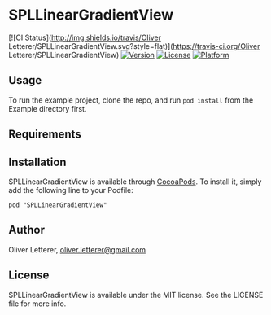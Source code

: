 # SPLLinearGradientView

[![CI Status](http://img.shields.io/travis/Oliver Letterer/SPLLinearGradientView.svg?style=flat)](https://travis-ci.org/Oliver Letterer/SPLLinearGradientView)
[![Version](https://img.shields.io/cocoapods/v/SPLLinearGradientView.svg?style=flat)](http://cocoadocs.org/docsets/SPLLinearGradientView)
[![License](https://img.shields.io/cocoapods/l/SPLLinearGradientView.svg?style=flat)](http://cocoadocs.org/docsets/SPLLinearGradientView)
[![Platform](https://img.shields.io/cocoapods/p/SPLLinearGradientView.svg?style=flat)](http://cocoadocs.org/docsets/SPLLinearGradientView)

## Usage

To run the example project, clone the repo, and run `pod install` from the Example directory first.

## Requirements

## Installation

SPLLinearGradientView is available through [CocoaPods](http://cocoapods.org). To install
it, simply add the following line to your Podfile:

    pod "SPLLinearGradientView"

## Author

Oliver Letterer, oliver.letterer@gmail.com

## License

SPLLinearGradientView is available under the MIT license. See the LICENSE file for more info.


